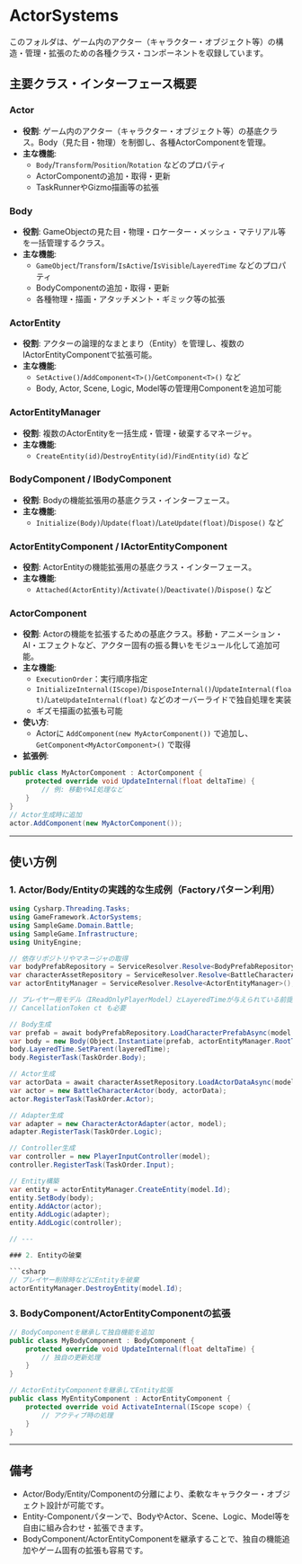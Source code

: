 # ActorSystems

このフォルダは、ゲーム内のアクター（キャラクター・オブジェクト等）の構造・管理・拡張のための各種クラス・コンポーネントを収録しています。

## 主要クラス・インターフェース概要

### Actor
- **役割**: ゲーム内のアクター（キャラクター・オブジェクト等）の基底クラス。Body（見た目・物理）を制御し、各種ActorComponentを管理。
- **主な機能**:
  - `Body`/`Transform`/`Position`/`Rotation` などのプロパティ
  - ActorComponentの追加・取得・更新
  - TaskRunnerやGizmo描画等の拡張

### Body
- **役割**: GameObjectの見た目・物理・ロケーター・メッシュ・マテリアル等を一括管理するクラス。
- **主な機能**:
  - `GameObject`/`Transform`/`IsActive`/`IsVisible`/`LayeredTime` などのプロパティ
  - BodyComponentの追加・取得・更新
  - 各種物理・描画・アタッチメント・ギミック等の拡張

### ActorEntity
- **役割**: アクターの論理的なまとまり（Entity）を管理し、複数のIActorEntityComponentで拡張可能。
- **主な機能**:
  - `SetActive()`/`AddComponent<T>()`/`GetComponent<T>()` など
  - Body, Actor, Scene, Logic, Model等の管理用Componentを追加可能

### ActorEntityManager
- **役割**: 複数のActorEntityを一括生成・管理・破棄するマネージャ。
- **主な機能**:
  - `CreateEntity(id)`/`DestroyEntity(id)`/`FindEntity(id)` など

### BodyComponent / IBodyComponent
- **役割**: Bodyの機能拡張用の基底クラス・インターフェース。
- **主な機能**:
  - `Initialize(Body)`/`Update(float)`/`LateUpdate(float)`/`Dispose()` など

### ActorEntityComponent / IActorEntityComponent
- **役割**: ActorEntityの機能拡張用の基底クラス・インターフェース。
- **主な機能**:
  - `Attached(ActorEntity)`/`Activate()`/`Deactivate()`/`Dispose()` など

### ActorComponent
- **役割**: Actorの機能を拡張するための基底クラス。移動・アニメーション・AI・エフェクトなど、アクター固有の振る舞いをモジュール化して追加可能。
- **主な機能**:
  - `ExecutionOrder`：実行順序指定
  - `InitializeInternal(IScope)`/`DisposeInternal()`/`UpdateInternal(float)`/`LateUpdateInternal(float)` などのオーバーライドで独自処理を実装
  - ギズモ描画の拡張も可能
- **使い方**:
  - Actorに `AddComponent(new MyActorComponent())` で追加し、`GetComponent<MyActorComponent>()` で取得
- **拡張例**:
```csharp
public class MyActorComponent : ActorComponent {
    protected override void UpdateInternal(float deltaTime) {
        // 例: 移動やAI処理など
    }
}
// Actor生成時に追加
actor.AddComponent(new MyActorComponent());
```

---

## 使い方例

### 1. Actor/Body/Entityの実践的な生成例（Factoryパターン利用）

```csharp
using Cysharp.Threading.Tasks;
using GameFramework.ActorSystems;
using SampleGame.Domain.Battle;
using SampleGame.Infrastructure;
using UnityEngine;

// 依存リポジトリやマネージャの取得
var bodyPrefabRepository = ServiceResolver.Resolve<BodyPrefabRepository>();
var characterAssetRepository = ServiceResolver.Resolve<BattleCharacterAssetRepository>();
var actorEntityManager = ServiceResolver.Resolve<ActorEntityManager>();

// プレイヤー用モデル（IReadOnlyPlayerModel）とLayeredTimeが与えられている前提
// CancellationToken ct も必要

// Body生成
var prefab = await bodyPrefabRepository.LoadCharacterPrefabAsync(model.Master.AssetKey, ct);
var body = new Body(Object.Instantiate(prefab, actorEntityManager.RootTransform));
body.LayeredTime.SetParent(layeredTime);
body.RegisterTask(TaskOrder.Body);

// Actor生成
var actorData = await characterAssetRepository.LoadActorDataAsync(model.Master.ActorAssetKey, ct);
var actor = new BattleCharacterActor(body, actorData);
actor.RegisterTask(TaskOrder.Actor);

// Adapter生成
var adapter = new CharacterActorAdapter(actor, model);
adapter.RegisterTask(TaskOrder.Logic);

// Controller生成
var controller = new PlayerInputController(model);
controller.RegisterTask(TaskOrder.Input);

// Entity構築
var entity = actorEntityManager.CreateEntity(model.Id);
entity.SetBody(body);
entity.AddActor(actor);
entity.AddLogic(adapter);
entity.AddLogic(controller);

// ---

### 2. Entityの破棄

```csharp
// プレイヤー削除時などにEntityを破棄
actorEntityManager.DestroyEntity(model.Id);
```

### 3. BodyComponent/ActorEntityComponentの拡張

```csharp
// BodyComponentを継承して独自機能を追加
public class MyBodyComponent : BodyComponent {
    protected override void UpdateInternal(float deltaTime) {
        // 独自の更新処理
    }
}

// ActorEntityComponentを継承してEntity拡張
public class MyEntityComponent : ActorEntityComponent {
    protected override void ActivateInternal(IScope scope) {
        // アクティブ時の処理
    }
}
```

---

## 備考

- Actor/Body/Entity/Componentの分離により、柔軟なキャラクター・オブジェクト設計が可能です。
- Entity-Componentパターンで、BodyやActor、Scene、Logic、Model等を自由に組み合わせ・拡張できます。
- BodyComponent/ActorEntityComponentを継承することで、独自の機能追加やゲーム固有の拡張も容易です。 